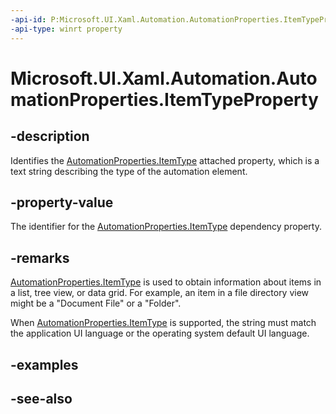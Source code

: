 ```yaml
---
-api-id: P:Microsoft.UI.Xaml.Automation.AutomationProperties.ItemTypeProperty
-api-type: winrt property
---
```


<!-- Property syntax
public Windows.UI.Xaml.DependencyProperty ItemTypeProperty { get; }
-->

# Microsoft.UI.Xaml.Automation.AutomationProperties.ItemTypeProperty

## -description
Identifies the [AutomationProperties.ItemType](automationproperties_itemtype.md) attached property, which is a text string describing the type of the automation element.

## -property-value
The identifier for the [AutomationProperties.ItemType](automationproperties_itemtype.md) dependency property.

## -remarks
[AutomationProperties.ItemType](automationproperties_itemtype.md) is used to obtain information about items in a list, tree view, or data grid. For example, an item in a file directory view might be a "Document File" or a "Folder".

When [AutomationProperties.ItemType](automationproperties_itemtype.md) is supported, the string must match the application UI language or the operating system default UI language.

## -examples

## -see-also

